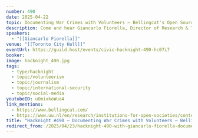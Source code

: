 ```yaml
---
number: 490
date: 2025-04-22
topic: Documenting War Crimes with Volunteers – Bellingcat's Open Source Approach
description: Come and hear Giancarlo Fiorella, Director of Research & Training at Bellingcat, talk about how Bellingcat mobilizes a volunteer community to help document war crimes and other atrocities in conflict zones across the world.
speakers:
  - "[[Giancarlo Fiorella]]"
venue: "[[Toronto City Hall]]"
eventUrl: https://guild.host/events/civic-hacknight-490-hc07i7
booker:
image: hacknight_490.jpg
tags:
  - type/hacknight
  - topic/volunteerism
  - topic/journalism
  - topic/international-security
  - topic/social-media
youtubeID: uOmixkoWua4
link_mentions:
  - https://www.bellingcat.com/
  - https://www.uu.nl/en/research/institutions-for-open-societies/contesting-governance/projects/open-source-global-justice-investigations-lab
title: "Hacknight #490 – Documenting War Crimes with Volunteers – Bellingcat's Open Source Approach"
redirect_from: /2025/04/23/hacknight-490-with-giancarlo-fiorella-documenting-war-crimes-with-volunteers-bellingcats-open-source-approach/
---
```

